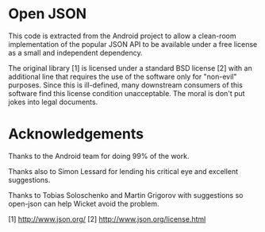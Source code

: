 # Open JSON
This code is extracted from the Android project to allow
a clean-room implementation of the popular JSON API to be
available under a free license as a small and independent
dependency.

The original library [1] is licensed under a standard BSD
license [2] with an additional line that requires the use of
the software only for "non-evil" purposes. Since this is
ill-defined, many downstream consumers of this software
find this license condition unacceptable. The moral is 
don't put jokes into legal documents.

# Acknowledgements

Thanks to the Android team for doing 99% of the work.

Thanks also to Simon Lessard for lending his critical eye 
and excellent suggestions.

Thanks to Tobias Soloschenko and Martin Grigorov with 
suggestions so open-json can help Wicket avoid the problem.

[1] http://www.json.org/
[2] http://www.json.org/license.html 
